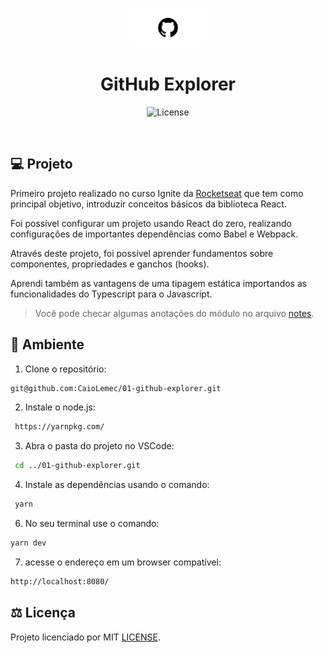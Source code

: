 <p align="center">
    <img alt="logo" title="GitHub Explorer" src="./src/assets/github.jpg" width="25%" />
    <h1 align="center">
    GitHub Explorer
    </h1>
</p>


<p align="center">
  <img  src="https://img.shields.io/static/v1?label=license&message=MIT&color=9cf&labelColor=white" alt="License">
</p>
<br>

## 💻 Projeto

Primeiro projeto realizado no curso Ignite da [Rocketseat](https://rocketseat.com.br/) que tem como principal objetivo, introduzir conceitos básicos da biblioteca React. 

Foi possível configurar um projeto usando React do zero, realizando configurações de importantes dependências como Babel e Webpack.

Através deste projeto, foi possível aprender fundamentos sobre componentes, propriedades e ganchos (hooks).

Aprendi também as vantagens de uma tipagem estática importandos as funcionalidades do Typescript para o Javascript.

> Você pode checar algumas anotações do módulo no arquivo [notes](./notes.md).

## 📝 Ambiente

1. Clone o repositório:

```bash
git@github.com:CaioLemec/01-github-explorer.git
```

2. Instale o node.js:

```bash
 https://yarnpkg.com/
```

3. Abra o pasta do projeto no VSCode:

```bash
 cd ../01-github-explorer.git
```

4. Instale as dependências usando o comando:

```bash
 yarn
```

6. No seu terminal use o comando:

```bash
yarn dev
```

7. acesse o endereço em um browser compatível:

```bash
http://localhost:8080/
```

## ⚖️ Licença

Projeto licenciado por MIT [LICENSE](./LICENSE).
